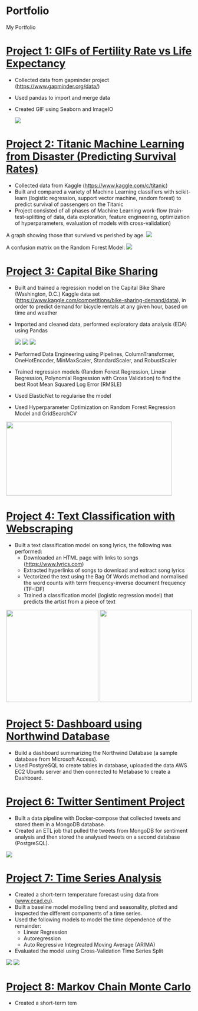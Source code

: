 # Portfolio
My Portfolio

# [Project 1: GIFs of Fertility Rate vs Life Expectancy](https://github.com/spicedacademy/fenugreek-student-code/tree/karen/Gapminder_Analysis_GIF_Project)

* Collected data from gapminder project (https://www.gapminder.org/data/)
* Used pandas to import and merge data 
* Created GIF using Seaborn and ImageIO

	![](https://github.com/kbolon1/Portfolio/blob/main/images/gapminder_output.gif)

# [Project 2: Titanic Machine Learning from Disaster (Predicting Survival Rates)](https://github.com/spicedacademy/fenugreek-student-code/tree/karen/week_02_project)

* Collected data from Kaggle (https://www.kaggle.com/c/titanic)
* Built and compared a variety of Machine Learning classifiers with scikit-learn (logistic regression, support vector machine, random forest) to predict survival of passengers on the Titanic
* Project consisted of all phases of Machine Learning work-flow (train-test-splitting of data, data exploration, feature engineering, optimization of hyperparameters, evaluation of models with cross-validation)

A graph showing those that survived vs perished by age.
	![](https://github.com/kbolon1/Portfolio/blob/main/images/titanic_graph.png)
 
A confusion matrix on the Random Forest Model: 
 	![](https://github.com/kbolon1/Portfolio/blob/main/images/titanic_confusionmatrix.png)
	
# [Project 3: Capital Bike Sharing](https://github.com/spicedacademy/fenugreek-student-code/tree/karen/week_03_project)

* Built and trained a regression model on the Capital Bike Share (Washington, D.C.) Kaggle data set (https://www.kaggle.com/competitions/bike-sharing-demand/data), in order to predict demand for bicycle rentals at any given hour, based on time and weather
* Imported and cleaned data, performed exploratory data analysis (EDA) using Pandas 

	![](https://github.com/kbolon1/Portfolio/blob/main/images/bike_rentals.png)
	![](https://github.com/kbolon1/Portfolio/blob/main/images/bike_graphs6.png)
	![](https://github.com/kbolon1/Portfolio/blob/main/images/bike_heatmap.png)
	
* Performed Data Engineering using Pipelines, ColumnTransformer, OneHotEncoder, MinMaxScaler, StandardScaler, and RobustScaler
* Trained regression models (Random Forest Regression, Linear Regression, Polynomial Regression with Cross Validation) to find the best Root Mean Squared Log Error (RMSLE)  
* Used ElasticNet to regularise the model
* Used Hyperparameter Optimization on Random Forest Regression Model and GridSearchCV

<img src="https://github.com/kbolon1/Portfolio/blob/main/images/bike_result_RMSLE.png" width="450" height="200">

# [Project 4: Text Classification with Webscraping](https://github.com/spicedacademy/fenugreek-student-code/tree/karen/week_04_project)
* Built a text classification model on song lyrics, the following was performed: 
	- Downloaded an HTML page with links to songs (https://www.lyrics.com)
	- Extracted hyperlinks of songs to download and extract song lyrics
	- Vectorized the text using the Bag Of Words method and normalised the word counts with term frequency-inverse document frequency (TF-IDF)
	- Trained a classification model (logistic regression model) that predicts the artist from a piece of text

<img src="https://github.com/kbolon1/Portfolio/blob/main/images/maplehip.png" width="250" height="250">       
<img src="https://github.com/kbolon1/Portfolio/blob/main/images/stargwen.png" width="250" height="250">       

# [Project 5: Dashboard using Northwind Database](https://github.com/spicedacademy/fenugreek-student-code/tree/karen/week_05_project/northwind)

* Build a dashboard summarizing the Northwind Database (a sample database from Microsoft Access). 
* Used PostgreSQL to create tables in database, uploaded the data AWS EC2 Ubuntu server and then connected to Metabase to create a Dashboard.

# [Project 6: Twitter Sentiment Project](https://github.com/spicedacademy/fenugreek-student-code/tree/karen/week_06_project)

* Built a data pipeline with Docker-compose that collected tweets and stored them in a MongoDB database. 
* Created an ETL job that pulled the tweets from MongoDB for sentiment analysis and then stored the analysed tweets on a second database (PostgreSQL).

![](https://github.com/kbolon1/Portfolio/blob/main/images/Twitter_Sentiment_George_Takei.png)

# [Project 7: Time Series Analysis](https://github.com/spicedacademy/fenugreek-student-code/tree/karen/week_07_project)

* Created a short-term temperature forecast using data from (www.ecad.eu).
* Built a baseline model modelling trend and seasonality, plotted and inspected the different components of a time series.
* Used the following models to model the time dependence of the remainder:
	- Linear Regression
	- Autoregression
	- Auto Regressive Integreated Moving Average (ARIMA)
* Evaluated the model using Cross-Validation Time Series Split

![](https://github.com/kbolon1/Portfolio/blob/main/images/Temp_Seasonality.png)
![](https://github.com/kbolon1/Portfolio/blob/main/images/ARIMA_chart.png)

# [Project 8: Markov Chain Monte Carlo](https://github.com/spicedacademy/fenugreek-student-code/tree/karen/week_08_project)

* Created a short-term tem
